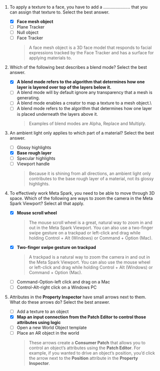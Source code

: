 1. To apply a texture to a face, you have to add a ...................... that you can assign that texture to. Select the best answer.

   - [x] **Face mesh object**
   - [ ] Plane Tracker
   - [ ] Null object
   - [ ] Face Tracker
     > A face mesh object is a 3D face model that responds to facial expressions tracked by the Face Tracker and has a surface for applying materials to.

2. Which of the following best describes a blend mode? Select the best answer.

   - [x] **A blend mode refers to the algorithm that determines how one layer is layered over top of the layers below it.**
   - [ ] A blend mode will by default ignore any transparency that a mesh is generating.
   - [ ] A blend mode enables a creator to map a texture to a mesh object.\
   - [ ] A blend mode refers to the algorithm that determines how one layer is placed underneath the layers above it.
     > Examples of blend modes are Alpha, Replace and Multiply.

3. An ambient light only applies to which part of a material? Select the best answer.

   - [ ] Glossy highlights
   - [x] **Base rough layer**
   - [ ] Specular highlights
   - [ ] Viewport handle
     > Because it is shining from all directions, an ambient light only contributes to the base rough layer of a material, not its glossy highlights.

4. To effectively work Meta Spark, you need to be able to move through 3D space. Which of the following are ways to zoom the camera in the Meta Spark Viewport? Select all that apply.

   - [x] **Mouse scroll wheel**
     > The mouse scroll wheel is a great, natural way to zoom in and out in the Meta Spark Viewport. You can also use a two-finger swipe gesture on a trackpad or left-click and drag while holding Control + Alt (Windows) or Command + Option (Mac).
   - [x] **Two-finger swipe gesture on trackpad**
     > A trackpad is a natural way to zoom the camera in and out in the Meta Spark Viewport. You can also use the mouse wheel or left-click and drag while holding Control + Alt (Windows) or Command + Option (Mac).
   - [ ] Command-Option-left click and drag on a Mac
   - [ ] Control-Alt-right click on a Windows PC

5. Attributes in the **Property Inspector** have small arrows next to them. What do these arrows do? Select the best answer.

   - [ ] Add a texture to an object
   - [x] **Map an input connection from the Patch Editor to control those attributes using logic**
   - [ ] Open a new World Object template
   - [ ] Place an AR object in the world
     > These arrows create a **Consumer Patch** that allows you to control an object’s attributes using the **Patch Editor**. For example, if you wanted to drive an object’s position, you’d click the arrow next to the **Position** attribute in the **Property Inspector**.
